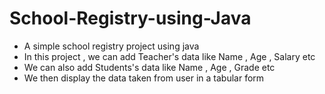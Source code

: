 # School-Registry-using-Java
-  A simple school registry project using java
- In this project , we can add Teacher's data like Name , Age , Salary etc
- We can also add Students's data like Name , Age , Grade etc
- We then display the data taken from user in a tabular form
